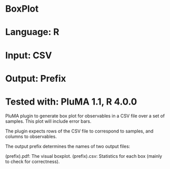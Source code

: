 # BoxPlot
# Language: R
# Input: CSV
# Output: Prefix 
# Tested with: PluMA 1.1, R 4.0.0

PluMA plugin to generate box plot for observables in a CSV file over a set of samples.
This plot will include error bars.

The plugin expects rows of the CSV file to correspond to samples, and columns to observables.

The output prefix determines the names of two output files:

(prefix).pdf:  The visual boxplot.
(prefix).csv:  Statistics for each box (mainly to check for correctness).
